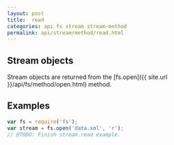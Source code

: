 ```yaml
---
layout: post
title:  read
categories: api fs stream stream-method
permalink: api/stream/method/read.html
---
```


## Stream objects

Stream objects are returned from the [fs.open]({{ site.url }}/api/fs/method/open.html) method.

## Examples

```javascript
var fs = require('fs');
var stream = fs.open('data.xml', 'r');
// @TODO: Finish stream.read example.
```








